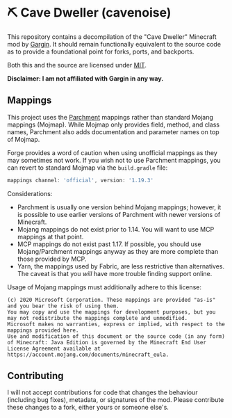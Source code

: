 # :pick: Cave Dweller (cavenoise)

This repository contains a decompilation of the "Cave Dweller" Minecraft mod by [Gargin](https://www.youtube.com/@Gargin).
It should remain functionally equivalent to the source code as to provide a foundational point for forks, ports, and backports.

Both this and the source are licensed under [MIT](https://opensource.org/license/mit).

**Disclaimer: I am not affiliated with Gargin in any way.**

## Mappings

This project uses the [Parchment](https://parchmentmc.org) mappings rather than standard Mojang mappings (Mojmap).
While Mojmap only provides field, method, and class names, Parchment also adds documentation and parameter names on top of Mojmap.

Forge provides a word of caution when using unofficial mappings as they may sometimes not work. If you wish not to use Parchment mappings, you can revert to standard Mojmap via the `build.gradle` file:

```groovy
mappings channel: 'official', version: '1.19.3'
```

Considerations:

- Parchment is usually one version behind Mojang mappings; however, it is possible to use earlier versions of Parchment with newer versions of Minecraft.
- Mojang mappings do not exist prior to 1.14. You will want to use MCP mappings at that point.
- MCP mappings do not exist past 1.17. If possible, you should use Mojang/Parchment mappings anyway as they are more complete than those provided by MCP.
- Yarn, the mappings used by Fabric, are less restrictive than alternatives. The caveat is that you *will* have more trouble finding support online.

Usage of Mojang mappings must additionally adhere to this license:

```
(c) 2020 Microsoft Corporation. These mappings are provided "as-is" and you bear the risk of using them.
You may copy and use the mappings for development purposes, but you may not redistribute the mappings complete and unmodified.
Microsoft makes no warranties, express or implied, with respect to the mappings provided here.
Use and modification of this document or the source code (in any form) of Minecraft: Java Edition is governed by the Minecraft End User License Agreement available at https://account.mojang.com/documents/minecraft_eula.
```

## Contributing

I will not accept contributions for code that changes the behaviour (including bug fixes), metadata, or signatures of the mod.
Please contribute these changes to a fork, either yours or someone else's.
